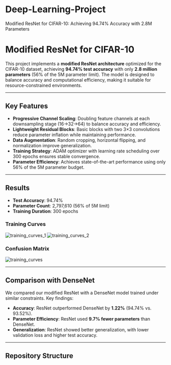 # Deep-Learning-Project
 Modified ResNet for CIFAR-10: Achieving 94.74% Accuracy with 2.8M Parameters
 
 # Modified ResNet for CIFAR-10
This project implements a **modified ResNet architecture** optimized for the CIFAR-10 dataset, achieving **94.74% test accuracy** with only **2.8 million parameters** (56% of the 5M parameter limit). The model is designed to balance accuracy and computational efficiency, making it suitable for resource-constrained environments.

---

## **Key Features**
- **Progressive Channel Scaling**: Doubling feature channels at each downsampling stage (16→32→64) to balance accuracy and efficiency.
- **Lightweight Residual Blocks**: Basic blocks with two 3×3 convolutions reduce parameter inflation while maintaining performance.
- **Data Augmentation**: Random cropping, horizontal flipping, and normalization improve generalization.
- **Training Strategy**: ADAM optimizer with learning rate scheduling over 300 epochs ensures stable convergence.
- **Parameter Efficiency**: Achieves state-of-the-art performance using only 56% of the 5M parameter budget.

---

## **Results**
- **Test Accuracy**: 94.74%
- **Parameter Count**: 2,797,610 (56% of 5M limit)
- **Training Duration**: 300 epochs

### **Training Curves**
![training_curves_1](https://github.com/user-attachments/assets/ef20defc-2fbd-4657-99e6-c69fc24c3c19)
![training_curves_2](https://github.com/user-attachments/assets/51bdaf66-73df-4fe8-b576-20035b16fd5b)


### **Confusion Matrix**

![training_curves](https://github.com/user-attachments/assets/86245d58-3582-4706-b0d9-b2e053b14488)


---

## **Comparison with DenseNet**
We compared our modified ResNet with a DenseNet model trained under similar constraints. Key findings:
- **Accuracy**: ResNet outperformed DenseNet by **1.22%** (94.74% vs. 93.52%).
- **Parameter Efficiency**: ResNet used **9.7% fewer parameters** than DenseNet.
- **Generalization**: ResNet showed better generalization, with lower validation loss and higher test accuracy.

---

## **Repository Structure**
